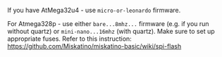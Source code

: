 If you have AtMega32u4 - use `micro-or-leonardo` firmware.

For Atmega328p - use either `bare...8mhz...` firmware (e.g. if you run without quartz)
or `mini-nano...16mhz` (with quartz). Make sure to set up appropriate fuses. Refer to
this instruction: https://github.com/Miskatino/miskatino-basic/wiki/spi-flash
